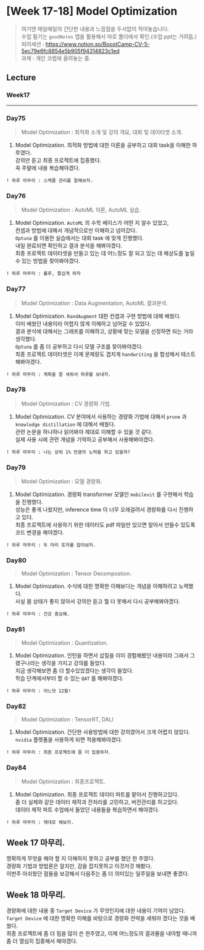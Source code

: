 # [Week 17-18] Model Optimization

> 여기엔 매일매일의 간단한 내용과 느낌점을 두서없이 적어놓습니다.  
> 수업 필기는 `goodNotes` 앱을 활용해서 따로 폴더에서 확인.(수업 ppt는 가려둠.)  
> 피어세션 : https://www.notion.so/BoostCamp-CV-5-5ec79e6fc8854e5b905f94314823c1ed  
> 과제    : 개인 코랩에 올려놓는 중.  

## Lecture
### Week17
----------------
### Day75
> Model Optimization : 최적화 소개 및 강의 개요, 대회 및 데이터셋 소개.
1. Model Optimization.
    최적화 방법에 대한 이론을 공부하고 대회 task을 이해한 하루였다.  
    강의만 듣고 최종 프로젝트에 집중했다.  
    꼭 주말에 내용 복습해야겠다.  
```
! 하루 마무리 : 스케줄 관리를 잘해보자.  
```

### Day76
> Model Optimization : AutoML 이론, AutoML 실습.  
1. Model Optimization.
    `AutoML` 의 수학 베이스가 어떤 지 알수 있었고,  
    컨셉과 방법에 대해서 개념적으로만 이해하고 넘어갔다.  
    `Optuna` 를 이용한 실습에서는 대회 task 에 맞게 진행했다.  
    내일 완료되면 확인하고 결과 분석을 해봐야겠다.  
    최종 프로젝트 데이터셋을 만들고 있는 데 어느정도 잘 되고 있는 데 해상도를 높일 수 있는 방법을 찾아봐야겠다.  
```
! 하루 마무리 : 룰루, 즐겁게 하자
```

### Day77
> Model Optimization : Data Augmentation, AutoML 결과분석.  
1. Model Optimization.
    `RandAugment` 대한 컨셉과 구현 방법에 대해 배웠다.  
    이미 배웠던 내용이라 어렵지 않게 이해하고 넘어갈 수 있었다.  
    결과 분석에 대해서는 그래프를 이해하고, 상황에 맞는 모델을 선정하면 되는 거라 생각했다.  
    `Optuna` 를 좀 더 공부하고 다시 모델 구조를 찾아봐야겠다.  
    최종 프로젝트 데이터셋은 이제 문제랑도 겹치게 `handwriting` 을 합성해서 테스트해봐야겠다.  
```
! 하루 마무리 : 계획을 잘 세워서 하루를 보내자.  
```

### Day78
> Model Optimization : CV 경량화 기법.  
1. Model Optimization.
    CV 분야에서 사용하는 경량화 기법에 대해서 `prune` 과 `knowledge distillation` 에 대해서 배웠다.  
    관련 논문을 하나하나 읽어봐야 제대로 이해할 수 있을 것 같다.  
    실제 사용 시에 관련 개념을 기억하고 공부해서 사용해봐야겠다.    
```
! 하루 마무리 : 나는 상위 1% 만큼의 노력을 하고 있을까?
```

### Day79
> Model Optimization : 모델 경량화.  
1. Model Optimization.
    경량화 transformer 모델인 `mobilevit` 를 구현해서 학습을 진행했다.  
    성능은 좋게 나왔지만, inference time 이 너무 오래걸려서 경량화를 다시 진행하고 있다.  
    최종 프로젝트에 사용하기 위한 데이터도 pdf 파일만 있으면 알아서 만들수 있도록 코드 변경을 해야겠다.  
```
! 하루 마무리 : 두 마리 토끼를 잡아보자.
```

### Day80
> Model Optimization : Tensor Decompostion.  
1. Model Optimization.
    수식에 대한 명확한 이해보다는 개념을 이해하려고 노력했다.  
    사실 몸 상태가 좋지 않아서 강의만 듣고 뭘 더 못해서 다시 공부해봐야겠다.  
```
! 하루 마무리 : 건강 중요해.
```

### Day81
> Model Optimization : Quantization.  
1. Model Optimization.
    인턴을 하면서 삽질을 이미 경험해봤던 내용이라 그래서 그랬구나라는 생각을 가지고 강의를 들었다.  
    지금 생각해보면 좀 더 할수있었겠다는 생각이 들었다.  
    학습 단계에서부터 할 수 있는 `QAT` 를 해봐야겠다.  
```
! 하루 마무리 : 어느덧 12월!
```

### Day82
> Model Optimization : TensorRT, DALI
1. Model Optimization.
    간단한 사용방법에 대한 강의였어서 크게 어렵지 않았다.  
    `nvidia` 플랫폼을 사용하게 되면 적용해봐야겠다.  
```
! 하루 마무리 : 최종 프로젝트에 좀 더 집중하자.  
```

### Day84
> Model Optimization : 최종프로젝트.  
1. Model Optimization.
    최종 프로젝트 데이터 파트를 맡아서 진행하고있다.  
    좀 더 실제와 같은 데이터 제작과 전처리를 고민하고, 버전관리를 하고있다.  
    데이터 제작 파트 수업에서 들었던 내용들을 복습하면서 해야겠다.  
```
! 하루 마무리 : 제대로 해보자.  
```
## Week 17 마무리.
명확하게 무엇을 해야 할 지 이해하지 못하고 공부를 했던 한 주였다.  
경량화 기법과 방법론은 알지만, 감을 잡지못하고 이것저것 해봤다.  
이번주 아쉬웠던 점들을 보강해서 다음주는 좀 더 의미있는 일주일을 보내면 좋겠다.  

## Week 18 마무리.
경량화에 대한 내용 중 `Target Device` 가 무엇인지에 대한 내용이 기억이 남았다.  
`Target Device` 에 대한 명확한 이해를 바탕으로 경량화 전략을 세워야 겠다는 것을 배웠다.  
최종 프로젝트에 좀 더 힘을 많이 쓴 한주였고, 이제 어느정도의 결과물을 내야할 때니까 좀 더 열심히 집중해서 해야겠다.  